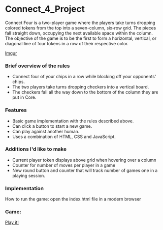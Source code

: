 # Connect_4_Project

Connect Four is a two-player game where the players take turns dropping colored tokens from the top into a seven-column, six-row  grid. The pieces fall straight down, occupying the next available space within the column. 
The objective of the game is to be the first to form a horizontal, vertical, or diagonal line of four tokens in a row of their respective color.

[Imgur](https://i.imgur.com/rZ1jtoi.png)
### Brief overview of the rules
- Connect four of your chips in a row while blocking off your opponents' chips.
- The two players take turns dropping checkers into a vertical board.
- The checkers fall all the way down to the bottom of the column they are put in Core.
### Features
- Basic game implementation with the rules described above.
- Can click a button to start a new game.
- Can play against another human.
- Uses a combination of HTML, CSS and JavaScript.
### Additions I'd like to make
- Current player token displays above grid when hovering over a column
- Counter for number of moves per player in a game
- New round button and counter that will track number of games one in  a playing session. 
### Implementation
How to run the game: open the index.html file in a modern browser 
### Game: 
[Play it!](https://pfeeny84.github.io/Connect_4_Project/)
